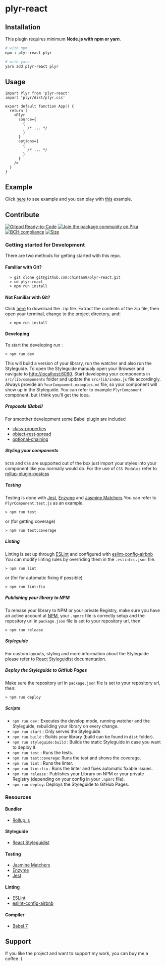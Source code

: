 # plyr-react

## Installation

This plugin requires minimum **Node.js with npm or yarn**.

```sh
# with npm
npm i plyr-react plyr

# with yarn
yarn add plyr-react plyr
```

## Usage

```tsx
import Plyr from 'plyr-react'
import 'plyr/dist/plyr.css'

export default function App() {
  return (
    <Plyr
      source={
        {
          /* ... */
        }
      }
      options={
        {
          /* ... */
        }
      }
    />
  )
}
```

## Example

Click
[here](https://stackblitz.com/edit/react-vfptdd?ctl=1&embed=1&file=index.js&hideExplorer=1&hideNavigation=1&view=preview)
to see example and you can play with
[this](https://stackblitz.com/edit/react-vfptdd?file=index.js) example.

## Contribute

[![Gitpod Ready-to-Code](https://img.shields.io/badge/Gitpod-Ready--to--Code-blue?logo=gitpod)](https://gitpod.io/#https://github.com/chintan9/plyr-react)
[![Join the package community on Pika](https://img.shields.io/badge/Pika%20Community-Ask%20questions,%20get%20answers-blue?style=flag-square)](https://www.pika.dev/npm/plyr-react)
[![BCH compliance](https://bettercodehub.com/edge/badge/chintan9/plyr-react?branch=master)](https://bettercodehub.com/)
[![Size](https://badgen.net/bundlephobia/minzip/plyr-react)](https://badgen.net/#bundlephobia)

### Getting started for Development

There are two methods for getting started with this repo.

#### Familiar with Git?

```
  > git clone git@github.com:chintan9/plyr-react.git
  > cd plyr-react
  > npm run install
```

#### Not Familiar with Git?

Click [here](https://github.com/chintan9/plyr-react.git/archive/master.zip) to
download the .zip file. Extract the contents of the zip file, then open your
terminal, change to the project directory, and:

```
  > npm run install
```

#### Developing

To start the developing run :

```
> npm run dev
```

This will build a version of your library, run the watcher and also run the
Styleguide. To open the Styleguide manualy open your Browser and navigate to
[http://localhost:6060](http://localhost:6060). Start developing your components
in `src/lib/components` folder and update the `src/lib/index.js` file
accordingly. Always provide an `YourComponent.examples.md` file, so your
component will show up in the Styleguide. You can refer to example
`PlyrComponent` component, but i think you'll get the idea.

##### Proposals (Babel)

For smoother development some Babel plugin are included

- [class-properties](https://github.com/babel/babel/tree/master/packages/babel-plugin-proposal-class-properties)
- [object-rest-spread](https://github.com/babel/babel/tree/master/packages/babel-plugin-proposal-object-rest-spread)
- [optional-chaining](https://github.com/babel/babel/tree/master/packages/babel-plugin-proposal-optional-chaining)

##### Styling your components

`SCSS` and `CSS` are supported out of the box just import your styles into your
component like you normally would do. For the use of `CSS Modules` refer to
[rollup-plugin-postcss](https://github.com/egoist/rollup-plugin-postcss)

##### Testing

Testing is done with [Jest](https://facebook.github.io/jest/),
[Enzyme](http://airbnb.io/enzyme/) and
[Jasmine Matchers](https://github.com/JamieMason/Jasmine-Matchers) You can refer
to `PlyrComponent.test.js` as an example.

```
> npm run test
```

or (for getting coverage)

```
> npm run test:coverage
```

##### Linting

Linting is set up through [ESLint](https://eslint.org/) and configured with
[eslint-config-airbnb](https://www.npmjs.com/package/eslint-config-airbnb) You
can modify linting rules by overriding them in the `.eslintrc.json` file.

```
> npm run lint
```

or (for for automatic fixing if possible)

```
> npm run lint:fix
```

##### Publishing your library to NPM

To release your library to NPM or your private Registry, make sure you have an
active account at [NPM](https://www.npmjs.com/), your `.npmrc` file is correctly
setup and the repository url in `package.json` file is set to your repository
url, then:

```
> npm run release
```

##### Styleguide

For custom layouts, styling and more information about the Styleguide please
refer to [React Styleguidist](https://react-styleguidist.js.org/) documentation.

##### Deploy the Styleguide to GitHub Pages

Make sure the repository url in `package.json` file is set to your repository
url, then:

```
> npm run deploy
```

##### Scripts

- `npm run dev` : Executes the develop mode, running watcher and the Styleguide,
  rebuilding your library on every change.
- `npm run start` : Only serves the Styleguide.
- `npm run build` : Builds your library (build can be found in `dist` folder).
- `npm run styleguide:build` : Builds the static Styleguide in case you want to
  deploy it.
- `npm run test` : Runs the tests.
- `npm run test:coverage`: Runs the test and shows the coverage.
- `npm run lint` : Runs the linter.
- `npm run lint:fix` : Runs the linter and fixes automatic fixable issues.
- `npm run release` : Publishes your Library on NPM or your private Registry
  (depending on your config in your `.npmrc` file).
- `npm run deploy`: Deploys the Styleguide to GitHub Pages.

### Resources

#### Bundler

- [Rollup.js](https://rollupjs.org/guide/en)

#### Styleguide

- [React Styleguidist](https://react-styleguidist.js.org/)

#### Testing

- [Jasmine Matchers](https://github.com/JamieMason/Jasmine-Matchers)
- [Enzyme](http://airbnb.io/enzyme/)
- [Jest](https://facebook.github.io/jest/)

#### Linting

- [ESLint](https://eslint.org/)
- [eslint-config-airbnb](https://www.npmjs.com/package/eslint-config-airbnb)

#### Compiler

- [Babel 7](https://babeljs.io/)

## Support

If you like the project and want to support my work, you can buy me a coffee :)
